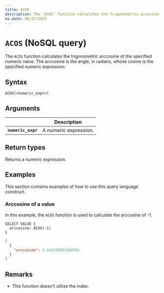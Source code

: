 ```yaml
---
title: ACOS
description: The `ACOS` function calculates the trigonometric arccosine of the specified numeric value. The arccosine is the angle, in radians, whose cosine is the specified numeric expression.
ms.date: 06/27/2025
---
```


# `ACOS` (NoSQL query)

The `ACOS` function calculates the trigonometric arccosine of the specified numeric value. The arccosine is the angle, in radians, whose cosine is the specified numeric expression.

## Syntax

```nosql
ACOS(<numeric_expr>)
```

## Arguments

| | Description |
| --- | --- |
| **`numeric_expr`** | A numeric expression. |

## Return types

Returns a numeric expression.

## Examples

This section contains examples of how to use this query language construct.

### Arccosine of a value

In this example, the `ACOS` function is used to calculate the arccosine of -1.

```nosql
SELECT VALUE { 
  arccosine: ACOS(-1) 
}
```

```json
[
  {
    "arccosine": 3.141592653589793
  }
]
```

## Remarks

- This function doesn't utilize the index.
